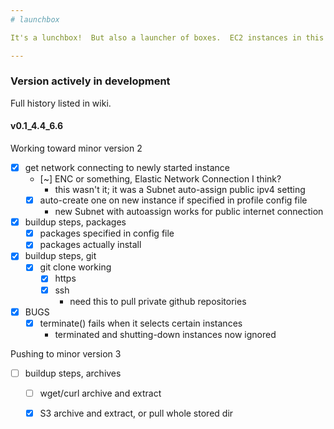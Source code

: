 ```yaml
---
# launchbox

It's a lunchbox!  But also a launcher of boxes.  EC2 instances in this case.

---
```


### Version actively in development

Full history listed in wiki.

#### v0.1_4.4_6.6

Working toward minor version 2
- [x] get network connecting to newly started instance
  - [~] ENC or something, Elastic Network Connection I think?
    - this wasn't it; it was a Subnet auto-assign public ipv4 setting
  - [x] auto-create one on new instance if specified in profile config file
    - new Subnet with autoassign works for public internet connection
- [x] buildup steps, packages
  - [x] packages specified in config file
  - [x] packages actually install
- [x] buildup steps, git
  - [x] git clone working
    - [x] https
    - [x] ssh
      - need this to pull private github repositories
- [x] BUGS
  - [x] terminate() fails when it selects certain instances
    - terminated and shutting-down instances now ignored

Pushing to minor version 3
- [ ] buildup steps, archives
  - [ ] wget/curl archive and extract
  - [x] S3 archive and extract, or pull whole stored dir



